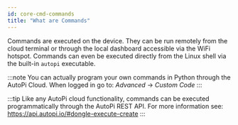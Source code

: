 ```yaml
---
id: core-cmd-commands
title: "What are Commands"
---
```


Commands are executed on the device. They can be run remotely from the cloud terminal or through the local dashboard accessible via the WiFi hotspot. Commands can even be executed directly from the Linux shell via the built-in `autopi` executable.

:::note
You can actually program your own commands in Python through the AutoPi Cloud. When logged in go to: _Advanced_ -> _Custom Code_
:::

:::tip
Like any AutoPi cloud functionality, commands can be executed programmatically through the AutoPi REST API. For more information see: https://api.autopi.io/#dongle-execute-create
:::